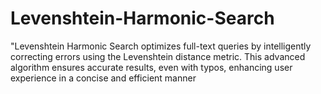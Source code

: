# Levenshtein-Harmonic-Search
"Levenshtein Harmonic Search optimizes full-text queries by intelligently correcting errors using the Levenshtein distance metric. This advanced algorithm ensures accurate results, even with typos, enhancing user experience in a concise and efficient manner
